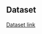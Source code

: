 ## Dataset
[Dataset link](https://drive.google.com/drive/folders/1EIpz0ckyhCt0aAOiacIbGsaXRZ6RfU3t?usp=sharing)